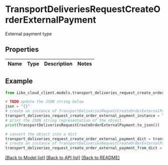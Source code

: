 # TransportDeliveriesRequestCreateOrderExternalPayment

External payment type

## Properties

Name | Type | Description | Notes
------------ | ------------- | ------------- | -------------

## Example

```python
from iiko_cloud_client.models.transport_deliveries_request_create_order_external_payment import TransportDeliveriesRequestCreateOrderExternalPayment

# TODO update the JSON string below
json = "{}"
# create an instance of TransportDeliveriesRequestCreateOrderExternalPayment from a JSON string
transport_deliveries_request_create_order_external_payment_instance = TransportDeliveriesRequestCreateOrderExternalPayment.from_json(json)
# print the JSON string representation of the object
print(TransportDeliveriesRequestCreateOrderExternalPayment.to_json())

# convert the object into a dict
transport_deliveries_request_create_order_external_payment_dict = transport_deliveries_request_create_order_external_payment_instance.to_dict()
# create an instance of TransportDeliveriesRequestCreateOrderExternalPayment from a dict
transport_deliveries_request_create_order_external_payment_from_dict = TransportDeliveriesRequestCreateOrderExternalPayment.from_dict(transport_deliveries_request_create_order_external_payment_dict)
```
[[Back to Model list]](../README.md#documentation-for-models) [[Back to API list]](../README.md#documentation-for-api-endpoints) [[Back to README]](../README.md)


